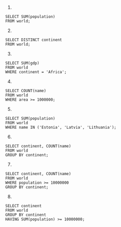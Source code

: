 1.
```mysql
SELECT SUM(population)
FROM world;
```

2.
```mysql
SELECT DISTINCT continent
FROM world;
```

3.
```mysql
SELECT SUM(gdp)
FROM world
WHERE continent = 'Africa';
```

4.
```mysql
SELECT COUNT(name)
FROM world
WHERE area >= 1000000;
```

5.
```mysql
SELECT SUM(population)
FROM world
WHERE name IN ('Estonia', 'Latvia', 'Lithuania');
```

6.
```mysql
SELECT continent, COUNT(name)
FROM world
GROUP BY continent;
```

7.
```mysql
SELECT continent, COUNT(name)
FROM world
WHERE population >= 10000000
GROUP BY continent;
```

8.
```mysql
SELECT continent
FROM world
GROUP BY continent
HAVING SUM(population) >= 10000000;
```













